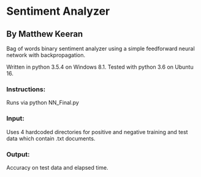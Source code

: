 # Sentiment Analyzer 
## By Matthew Keeran
Bag of words binary sentiment analyzer using a simple feedforward neural network with backpropagation.

Written in python 3.5.4 on Windows 8.1. Tested with python 3.6 on Ubuntu 16.
### Instructions:
Runs via python NN_Final.py

### Input: 
Uses 4 hardcoded directories for positive and negative training and test data which contain .txt documents.
### Output:
Accuracy on test data and elapsed time.
